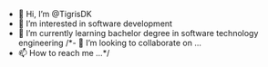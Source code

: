 - 👋 Hi, I’m @TigrisDK
- 👀 I’m interested in software development
- 🌱 I’m currently learning bachelor degree in software technology engineering 
/*- 💞️ I’m looking to collaborate on ...
- 📫 How to reach me ...*/

<!---
TigrisDK/TigrisDK is a ✨ special ✨ repository because its `README.md` (this file) appears on your GitHub profile.
You can click the Preview link to take a look at your changes.
--->
